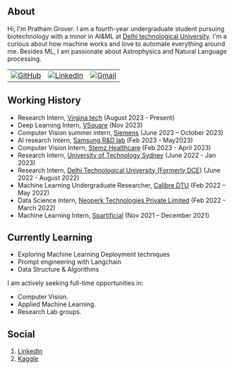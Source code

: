 ## About

Hi, I'm Pratham Grover. I am a fourth-year undergraduate student pursuing biotechnology with a minor in AI&ML at [Delhi technological University](https://www.dtu.ac.in/). I'm a curious about how machine works and love to automate everything around me. Besides ML, I am passionate about Astrophysics and Natural Language processing.

<table>
  <tr>
      <td><a href="https://github.com/PrathamLearnsToCode"><img src="https://img.shields.io/github/followers/IdealisticINTJ.svg?label=GitHub&style=social" alt="GitHub"></a></td>
      <td><a href="https://www.linkedin.com/in/pratham-grover-428123147/"><img src="https://img.shields.io/badge/LinkedIn--_.svg?style=social&logo=linkedin" alt="LinkedIn"></a></td>
      <td><a href="mailto:prathamgrover777@gmail.com"><img src="https://img.shields.io/badge/Gmail--_.svg?style=social&logo=gmail" alt="Gmail"></a></td>
  </tr>
</table>


## Working History

- Research Intern, [Virgina tech](https://www.vt.edu/) (August 2023 - Present)
- Deep Learning Intern, [VSquare](https://www.vsquaremedi.com/) (Nov 2023)
- Computer Vision summer intern, [Siemens](https://www.siemens.com/in/en.html?gclid=Cj0KCQiAyKurBhD5ARIsALamXaFKlI3K6O3_mO4sXld-8Q_QM5HxjHu0BrQ50rRQJ1lvTne5TZRh67AaAqknEALw_wcB&acz=1&gad_source=1) (June 2023 – October 2023)
- AI research Intern, [Samsung R&D lab](https://research.samsung.com/sri-b) (Feb 2023 - May2023)
- Computer Vision Intern, [Stemz Healthcare](https://www.stemzhealthcare.com/) (Feb 2023 - April 2023)
- Research Intern, [University of Technology Sydney](http://www.uts.edu.au/) (June 2022 - Jan 2023)
- Research Intern, [Delhi Technological University (Formerly DCE)](https://www.linkedin.com/school/delhi-technological-university-formerly-dce/) (June 2022 - August 2022)
- Machine Learning Undergraduate Researcher, [Calibre DTU](https://www.linkedin.com/company/calibre-dtu/about/) (Feb 2022 – May 2022)
- Data Science Intern, [Neoperk Technologies Private Limited](https://www.neoperk.co) (Feb 2022 - March 2022)
- Machine Learning Intern, [Spartificial](https://www.spartificial.com/) (Nov 2021 – December 2021)


## Currently Learning
* Exploring Machine Learning Deployment techniques
* Prompt engineering with Langchain
* Data Structure & Algorithms


I am actively seeking full-time opportunities in:
* Computer Vision.
* Applied Machine Learning.
* Research Lab groups.


## Social
1. [LinkedIn](https://www.linkedin.com/in/pratham-grover-428123147/)
2. [Kaggle](https://www.kaggle.com/prathamgrover)





                                                                                              
<!--
**IdealisticINTJ/IdealisticINTJ** is a ✨ _special_ ✨ repository because its `README.md` (this file) appears on your GitHub profile.
